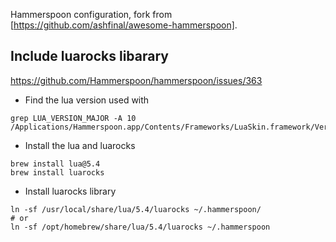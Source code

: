 Hammerspoon configuration, fork from [https://github.com/ashfinal/awesome-hammerspoon].


## Include luarocks libarary
https://github.com/Hammerspoon/hammerspoon/issues/363

- Find the lua version used with
```
grep LUA_VERSION_MAJOR -A 10  /Applications/Hammerspoon.app/Contents/Frameworks/LuaSkin.framework/Versions/A/Headers/lua.h
```

- Install the lua and luarocks
```
brew install lua@5.4
brew install luarocks
```

- Install luarocks library

``` shell
ln -sf /usr/local/share/lua/5.4/luarocks ~/.hammerspoon/
# or
ln -sf /opt/homebrew/share/lua/5.4/luarocks ~/.hammerspoon
```
